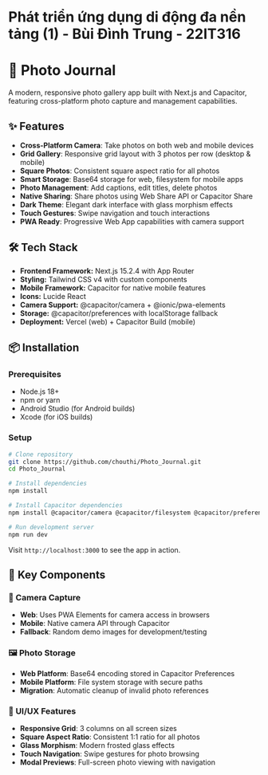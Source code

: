 # Phát triển ứng dụng di động đa nền tảng (1) - Bùi Đình Trung - 22IT316
# 📸 Photo Journal

A modern, responsive photo gallery app built with Next.js and Capacitor, featuring cross-platform photo capture and management capabilities.

## ✨ Features

- **Cross-Platform Camera**: Take photos on both web and mobile devices
- **Grid Gallery**: Responsive grid layout with 3 photos per row (desktop & mobile)
- **Square Photos**: Consistent square aspect ratio for all photos
- **Smart Storage**: Base64 storage for web, filesystem for mobile apps
- **Photo Management**: Add captions, edit titles, delete photos
- **Native Sharing**: Share photos using Web Share API or Capacitor Share
- **Dark Theme**: Elegant dark interface with glass morphism effects
- **Touch Gestures**: Swipe navigation and touch interactions
- **PWA Ready**: Progressive Web App capabilities with camera support

## 🛠️ Tech Stack

- **Frontend Framework:** Next.js 15.2.4 with App Router
- **Styling:** Tailwind CSS v4 with custom components
- **Mobile Framework:** Capacitor for native mobile features
- **Icons:** Lucide React
- **Camera Support:** @capacitor/camera + @ionic/pwa-elements
- **Storage:** @capacitor/preferences with localStorage fallback
- **Deployment:** Vercel (web) + Capacitor Build (mobile)

## 📦 Installation

### Prerequisites
- Node.js 18+ 
- npm or yarn
- Android Studio (for Android builds)
- Xcode (for iOS builds)

### Setup
```bash
# Clone repository
git clone https://github.com/chouthi/Photo_Journal.git
cd Photo_Journal

# Install dependencies
npm install

# Install Capacitor dependencies
npm install @capacitor/camera @capacitor/filesystem @capacitor/preferences @capacitor/share @ionic/pwa-elements

# Run development server
npm run dev
```

Visit `http://localhost:3000` to see the app in action.

## 🎯 Key Components

### 📸 Camera Capture
- **Web**: Uses PWA Elements for camera access in browsers
- **Mobile**: Native camera API through Capacitor
- **Fallback**: Random demo images for development/testing

### 🖼️ Photo Storage
- **Web Platform**: Base64 encoding stored in Capacitor Preferences
- **Mobile Platform**: File system storage with secure paths
- **Migration**: Automatic cleanup of invalid photo references

### 🎨 UI/UX Features
- **Responsive Grid**: 3 columns on all screen sizes
- **Square Aspect Ratio**: Consistent 1:1 ratio for all photos
- **Glass Morphism**: Modern frosted glass effects
- **Touch Navigation**: Swipe gestures for photo browsing
- **Modal Previews**: Full-screen photo viewing with navigation


